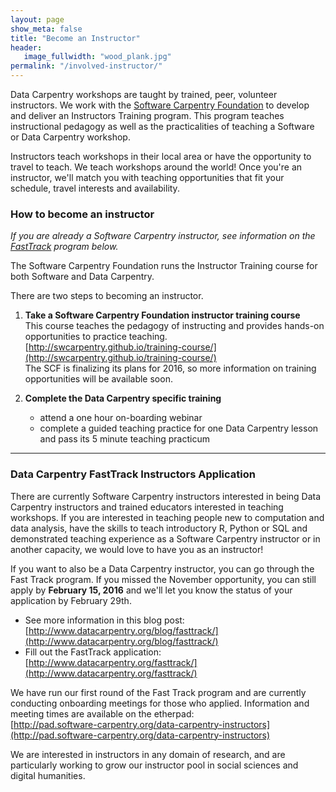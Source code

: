 ```yaml
---
layout: page
show_meta: false
title: "Become an Instructor"
header:
   image_fullwidth: "wood_plank.jpg"
permalink: "/involved-instructor/"
---
```


Data Carpentry workshops are taught by trained, peer, volunteer instructors. We
work with the [Software Carpentry Foundation](http://software-carpentry.org) to develop and deliver an Instructors Training program. This program teaches instructional pedagogy as
well as the practicalities of teaching a Software or Data Carpentry workshop.

Instructors teach workshops in their local area or have the opportunity to travel to
teach. We teach workshops around the world! Once you're an instructor, we'll match you with teaching opportunities that fit your
schedule, travel interests and availability.

### How to become an instructor

_If you are already a Software Carpentry instructor, see information on the [FastTrack](#data-carpentry-fasttrack-instructors-application) program below._

The Software Carpentry Foundation runs the Instructor Training course for both Software and Data Carpentry.

There are two steps to becoming an instructor.  

1. **Take a Software Carpentry Foundation instructor training course**   
This course teaches the pedagogy of instructing and provides hands-on opportunities to practice teaching.  
[http://swcarpentry.github.io/training-course/](http://swcarpentry.github.io/training-course/)   
 The SCF is finalizing its plans for 2016, so more information on training opportunities will be available soon.

2. **Complete the Data Carpentry specific training**
    - attend a one hour on-boarding webinar
    - complete a guided teaching practice for one Data Carpentry lesson and pass its 5 minute teaching practicum


---

### Data Carpentry FastTrack Instructors Application

There are currently
Software Carpentry instructors interested in being Data Carpentry instructors
and trained educators interested in teaching workshops. If you are interested in teaching people new to computation and data analysis,
have the skills to teach
introductory R, Python or SQL and demonstrated teaching experience as a Software
Carpentry instructor or in another capacity, we would love to have you as an instructor!

If you want to also be a Data Carpentry instructor, you can go through the Fast Track program. If you missed the November opportunity, you can still apply by **February 15, 2016** and we'll let you know the status of your application by February 29th.

- See more information in this blog post: [http://www.datacarpentry.org/blog/fasttrack/](http://www.datacarpentry.org/blog/fasttrack/)  
- Fill out the FastTrack application:  
 [http://www.datacarpentry.org/fasttrack/](http://www.datacarpentry.org/fasttrack/)  



We have run our first round of the Fast Track program and are currently conducting onboarding meetings for those who applied.  Information and meeting times are available on the etherpad:  
[http://pad.software-carpentry.org/data-carpentry-instructors](http://pad.software-carpentry.org/data-carpentry-instructors)  

We are interested in instructors in any domain of research, and are particularly
working to grow our instructor pool in social sciences and digital humanities.
